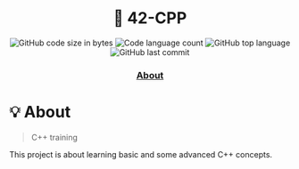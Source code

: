 <h1 align="center">
	📖 42-CPP
</h1>

<p align="center">
	<img alt="GitHub code size in bytes" src="https://img.shields.io/github/languages/code-size/MVPee/42-CPP?color=lightblue" />
	<img alt="Code language count" src="https://img.shields.io/github/languages/count/MVPee/42-CPP?color=yellow" />
	<img alt="GitHub top language" src="https://img.shields.io/github/languages/top/MVPee/42-CPP?color=blue" />
	<img alt="GitHub last commit" src="https://img.shields.io/github/last-commit/MVPee/42-CPP?color=green" />
</p>

<h3 align="center">
	<a href="#-about">About</a>
</h3>


# 💡 About
>C++ training

This project is about learning basic and some advanced C++ concepts.
